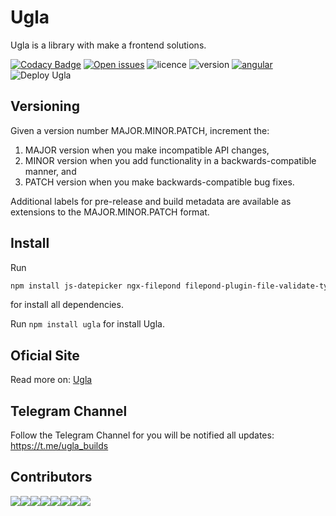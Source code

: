 # Ugla
Ugla is a library with make a frontend solutions.

[![Codacy Badge](https://api.codacy.com/project/badge/Grade/dab0deb9bbe1463a8c5ef52c1f55a03a)](https://www.codacy.com/app/ciandt/ugla?utm_source=github.com&amp;utm_medium=referral&amp;utm_content=ciandt/ugla&amp;utm_campaign=Badge_Grade)
[![Open issues](https://img.shields.io/github/issues-raw/ciandt/ugla.svg)](https://github.com/ciandt/ugla/issues)
![licence](https://img.shields.io/npm/l/ugla.svg)
![version](https://img.shields.io/npm/v/ugla)
[![angular](https://img.shields.io/github/package-json/dependency-version/ciandt/ugla/dev/@angular/cli.svg)](https://angular.io)
![Deploy Ugla](https://github.com/ciandt/ugla/workflows/Deploy%20Ugla/badge.svg)

## Versioning
Given a version number MAJOR.MINOR.PATCH, increment the:

1. MAJOR version when you make incompatible API changes,
1. MINOR version when you add functionality in a backwards-compatible manner, and
1. PATCH version when you make backwards-compatible bug fixes.

Additional labels for pre-release and build metadata are available as extensions to the MAJOR.MINOR.PATCH format.

## Install

Run

```bash
npm install js-datepicker ngx-filepond filepond-plugin-file-validate-type filepond-plugin-file-validate-size filepond-plugin-image-crop filepond-plugin-image-resize filepond-plugin-image-transform filepond-plugin-image-preview filepond-plugin-image-exif-orientation moment --save
```
for install all dependencies.



Run `npm install ugla` for install Ugla.

## Oficial Site
Read more on: [Ugla](https://ugla.dev)

## Telegram Channel
Follow the Telegram Channel for you will be notified all updates: https://t.me/ugla_builds

## Contributors
[![](https://sourcerer.io/fame/regivaldo/ciandt/ugla/images/0)](https://sourcerer.io/fame/regivaldo/ciandt/ugla/links/0)[![](https://sourcerer.io/fame/regivaldo/ciandt/ugla/images/1)](https://sourcerer.io/fame/regivaldo/ciandt/ugla/links/1)[![](https://sourcerer.io/fame/regivaldo/ciandt/ugla/images/2)](https://sourcerer.io/fame/regivaldo/ciandt/ugla/links/2)[![](https://sourcerer.io/fame/regivaldo/ciandt/ugla/images/3)](https://sourcerer.io/fame/regivaldo/ciandt/ugla/links/3)[![](https://sourcerer.io/fame/regivaldo/ciandt/ugla/images/4)](https://sourcerer.io/fame/regivaldo/ciandt/ugla/links/4)[![](https://sourcerer.io/fame/regivaldo/ciandt/ugla/images/5)](https://sourcerer.io/fame/regivaldo/ciandt/ugla/links/5)[![](https://sourcerer.io/fame/regivaldo/ciandt/ugla/images/6)](https://sourcerer.io/fame/regivaldo/ciandt/ugla/links/6)[![](https://sourcerer.io/fame/regivaldo/ciandt/ugla/images/7)](https://sourcerer.io/fame/regivaldo/ciandt/ugla/links/7)
